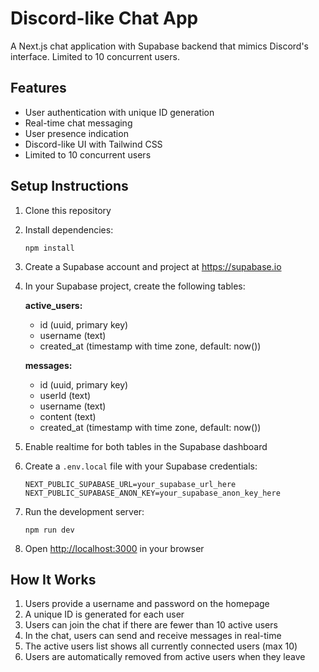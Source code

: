 # Discord-like Chat App

A Next.js chat application with Supabase backend that mimics Discord's interface. Limited to 10 concurrent users.

## Features

- User authentication with unique ID generation
- Real-time chat messaging
- User presence indication
- Discord-like UI with Tailwind CSS
- Limited to 10 concurrent users

## Setup Instructions

1. Clone this repository
2. Install dependencies:
   ```
   npm install
   ```
3. Create a Supabase account and project at https://supabase.io
4. In your Supabase project, create the following tables:
   
   **active_users:**
   - id (uuid, primary key)
   - username (text)
   - created_at (timestamp with time zone, default: now())

   **messages:**
   - id (uuid, primary key)
   - userId (text) 
   - username (text)
   - content (text)
   - created_at (timestamp with time zone, default: now())

5. Enable realtime for both tables in the Supabase dashboard
6. Create a `.env.local` file with your Supabase credentials:
   ```
   NEXT_PUBLIC_SUPABASE_URL=your_supabase_url_here
   NEXT_PUBLIC_SUPABASE_ANON_KEY=your_supabase_anon_key_here
   ```
7. Run the development server:
   ```
   npm run dev
   ```
8. Open [http://localhost:3000](http://localhost:3000) in your browser

## How It Works

1. Users provide a username and password on the homepage
2. A unique ID is generated for each user
3. Users can join the chat if there are fewer than 10 active users
4. In the chat, users can send and receive messages in real-time
5. The active users list shows all currently connected users (max 10)
6. Users are automatically removed from active users when they leave 